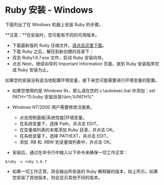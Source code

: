 # Ruby 安装 - Windows

下面列出了在 Windows 机器上安装 Ruby 的步骤。

**注意：**在安装时，您可能有不同的可用版本。

*   下载最新版的 Ruby 压缩文件。[请点击这里下载](https://www.ruby-lang.org/en/downloads/)。
*   下载 Ruby 之后，解压到新创建的目录下：
*   双击 Ruby1.6.7.exe 文件，启动 Ruby 安装向导。
*   点击 Next，继续向导的 Important Information 页面，直到 Ruby 安装程序完成 Ruby 安装为止。

如果您的安装没有适当地配置环境变量，接下来您可能需要进行环境变量的配置。

*   如果您使用的是 Windows 9x，那么请在您的 c:\autoexec.bat 中添加：set PATH="D:\(ruby 安装目录)\bin;%PATH%"
*   Windows NT/2000 用户需要修改注册表。
    *   点击控制面板|系统性能|环境变量。
    *   在系统变量下，选择 Path，并点击 EDIT。
    *   在变量值列表的末尾添加 Ruby 目录，并点击 OK。
    *   在系统变量下，选择 PATHEXT，并点击 EDIT。
    *   添加 .RB 和 .RBW 到变量值列表中，并点击 OK。

*   安装后，通过在命令行中输入以下命令来确保一切工作正常：

```
$ruby -v ruby 1.6.7
```

*   如果一切工作正常，将会输出所安装的 Ruby 解释器的版本，如上所示。如果您安装了其他版本，则会显示其他不同的版本。